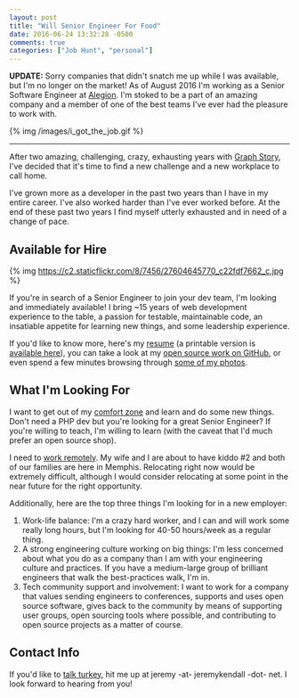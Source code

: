 ```yaml
---
layout: post
title: "Will Senior Engineer For Food"
date: 2016-06-24 13:32:28 -0500
comments: true
categories: ["Job Hunt", "personal"]
---
```


**UPDATE:** Sorry companies that didn't snatch me up while I was available, but
I'm no longer on the market! As of August 2016 I'm working as a Senior Software
Engineer at [Alegion](https://alegion.com/). I'm stoked to be a part of an
amazing company and a member of one of the best teams I've ever had the
pleasure to work with.

{% img /images/i_got_the_job.gif %}

------

After two amazing, challenging, crazy, exhausting years with [Graph Story](http://graphstory.com/),
I've decided that it's time to find a new challenge and a new workplace to call home.

I've grown more as a developer in the past two years than I have in my entire
career. I've also worked harder than I've ever worked before. At the end of these past
two years I find myself utterly exhausted and in need of a change of pace.

## Available for Hire

{% img https://c2.staticflickr.com/8/7456/27604645770_c22fdf7662_c.jpg %}

If you're in search of a Senior Engineer to join your dev team, I'm looking and
immediately available! I bring ~15 years of web development experience to the table, a
passion for testable, maintainable code, an insatiable appetite for learning
new things, and some leadership experience.

If you'd like to know more, here's my [resume](https://github.com/jeremykendall/resume) 
(a printable version is [available here](https://gitprint.com/jeremykendall/resume)),
you can take a look at my [open source work on GitHub](https://github.com/jeremykendall), or even
spend a few minutes browsing through [some of my photos](https://www.flickr.com/photos/jeremykendall).

## What I'm Looking For

I want to get out of my [comfort zone](http://giphy.com/gifs/thecomebackhbo-comeback-the-val-cherish-3rgXBre36c9Bnz5hV6)
and learn and do some new things. Don't need a PHP dev but you're looking for a
great Senior Engineer? If you're willing to teach, I'm willing to learn (with
the caveat that I'd much prefer an open source shop).

I need to [work remotely](http://giphy.com/gifs/photo-70s-muppets-gEfrwXsPRk14Q). My wife and I are about to have kiddo #2 and both of
our families are here in Memphis. Relocating right now would be extremely
difficult, although I would consider relocating at some point in the near
future for the right opportunity.

Additionally, here are the top three things I'm looking for in a new employer:

1. Work-life balance: I'm a crazy hard worker, and I can and will work some
   really long hours, but I'm looking for 40-50 hours/week as a regular thing.
2. A strong engineering culture working on big things: I'm less concerned about what you do as a
   company than I am with your engineering culture and practices. If you have a
   medium-large group of brilliant engineers that walk the best-practices walk,
   I'm in.
3. Tech community support and involvement: I want to work for a company that
   values sending engineers to conferences, supports and uses open source
   software, gives back to the community by means of supporting user groups,
   open sourcing tools where possible, and contributing to open source projects
   as a matter of course.

## Contact Info

If you'd like to [talk turkey](http://english.stackexchange.com/questions/64733/why-do-we-talk-turkey), 
hit me up at jeremy -at- jeremykendall -dot- net. I look forward to hearing from you!
